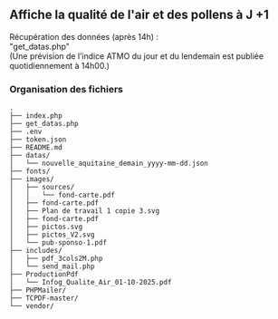 ## Affiche la qualité de l'air et des pollens à J +1 

Récupération des données (après 14h) :</br>
"get_datas.php"</br>
(Une prévision de l’indice ATMO du jour et du lendemain est publiée quotidiennement à 14h00.)</br>

### Organisation des fichiers
```text
.
├── index.php
├── get_datas.php
├── .env
├── token.json
├── README.md
├── datas/
│	└── nouvelle_aquitaine_demain_yyyy-mm-dd.json
├── fonts/
├── images/
│	├── sources/
│	│	└── fond-carte.pdf
│	├── fond-carte.pdf
│   ├── Plan de travail 1 copie 3.svg
│   ├── fond-carte.pdf
│   ├── pictos.svg
│   ├── pictos_V2.svg
│   └── pub-sponso-1.pdf
├── includes/
│   ├── pdf_3cols2M.php
│   └── send_mail.php
├── ProductionPdf
│   └── Infog_Qualite_Air_01-10-2025.pdf
├── PHPMailer/
├── TCPDF-master/
└── vendor/
